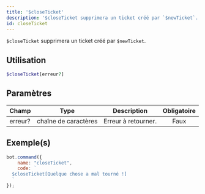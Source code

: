 ```yaml
---
title: '$closeTicket'
description: '$closeTicket supprimera un ticket créé par `$newTicket`.'
id: closeTicket
---
```


`$closeTicket` supprimera un ticket créé par `$newTicket`.

## Utilisation

```php
$closeTicket[erreur?]
```

## Paramètres

| Champ   | Type                 | Description         | Obligatoire |
| ------- | -------------------- | ------------------- |:-----------:|
| erreur? | chaîne de caractères | Erreur à retourner. |    Faux     |

## Exemple(s)

```javascript
bot.command({
    name: "closeTicket",
    code: `
  $closeTicket[Quelque chose a mal tourné !]
  `
});
```
